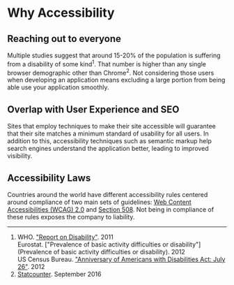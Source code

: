 # Why Accessibility

## Reaching out to everyone

Multiple studies suggest that around 15-20% of the population is suffering from a disability of some kind<sup>1</sup>. That number is higher than any single browser demographic other than Chrome<sup>2</sup>. Not considering those users when developing an application means excluding a large portion from being able use your application smoothly.

## Overlap with User Experience and SEO

Sites that employ techniques to make their site accessible will guarantee that their site matches a minimum standard of usability for all users. In addition to this, accessibility techniques such as semantic markup help search engines understand the application better, leading to improved visibility.

## Accessibility Laws

Countries around the world have different accessibility rules centered around compliance of two main sets of guidelines: [Web Content Accessibilities (WCAG) 2.0](https://www.w3.org/WAI/WCAG20/glance/) and [Section 508](https://www.section508.gov/). Not being in compliance of these rules exposes the company to liability.

---

1. WHO. ["Report on Disability"](http://apps.who.int/iris/bitstream/10665/70670/1/WHO_NMH_VIP_11.01_eng.pdf). 2011<br/>
  Eurostat. ["Prevalence of basic activity difficulties or disability"](Prevalence of basic activity difficulties or disability). 2012<br/>
  US Census Bureau. ["Anniversary of Americans with Disabilities Act: July 26"](http://www.census.gov/newsroom/releases/archives/facts_for_features_special_editions/cb12-ff16.html). 2012<br/>
2. [Statcounter](http://gs.statcounter.com/#all-browser_version_partially_combined-ww-monthly-201509-201609). September 2016
